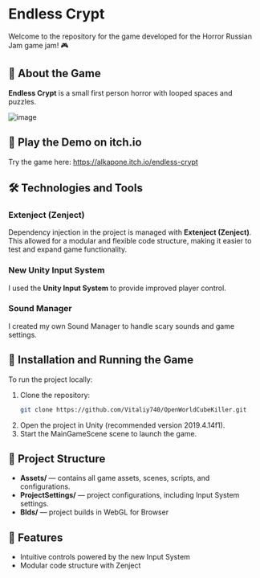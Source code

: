 # Endless Crypt

Welcome to the repository for the game developed for the Horror Russian Jam game jam! 🎮

## 📖 About the Game

**Endless Crypt** is a small first person horror with looped spaces and puzzles.

![image](https://github.com/user-attachments/assets/ea385653-c24d-44e5-a35f-831889fc94b5)


## 📲 Play the Demo on itch.io

Try the game here: https://alkapone.itch.io/endless-crypt

## 🛠️ Technologies and Tools

### Extenject (Zenject)

Dependency injection in the project is managed with **Extenject (Zenject)**. This allowed for a modular and flexible code structure, making it easier to test and expand game functionality.

### New Unity Input System

I used the **Unity Input System** to provide improved player control.

### Sound Manager

I created my own Sound Manager to handle scary sounds and game settings.

## 🔧 Installation and Running the Game

To run the project locally:

1. Clone the repository:
   ```bash
   git clone https://github.com/Vitaliy740/OpenWorldCubeKiller.git
2. Open the project in Unity (recommended version 2019.4.14f1).
3. Start the MainGameScene scene to launch the game.
## 📂 Project Structure

- **Assets/** — contains all game assets, scenes, scripts, and configurations.
- **ProjectSettings/** — project configurations, including Input System settings.
- **Blds/** — project builds in WebGL for Browser

## 🚀 Features

- Intuitive controls powered by the new Input System
- Modular code structure with Zenject

